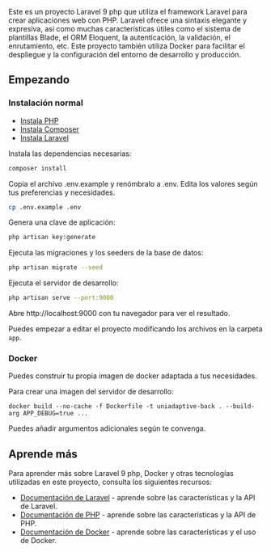 Este es un proyecto Laravel 9 php que utiliza el framework Laravel para crear aplicaciones web con PHP. Laravel ofrece una sintaxis elegante y expresiva, así como muchas características útiles como el sistema de plantillas Blade, el ORM Eloquent, la autenticación, la validación, el enrutamiento, etc. Este proyecto también utiliza Docker para facilitar el despliegue y la configuración del entorno de desarrollo y producción.

## Empezando

### Instalación normal

- [Instala PHP](https://www.php.net/manual/es/install.php)
- [Instala Composer](https://getcomposer.org/download/)
- [Instala Laravel](https://laravel.com/docs/9.x/installation)

Instala las dependencias necesarias:

```bash
composer install
```

Copia el archivo .env.example y renómbralo a .env. Edita los valores según tus preferencias y necesidades.

```bash
cp .env.example .env
```

Genera una clave de aplicación:

```bash
php artisan key:generate
```

Ejecuta las migraciones y los seeders de la base de datos:

```bash
php artisan migrate --seed
```

Ejecuta el servidor de desarrollo:

```bash
php artisan serve --port:9000
```

Abre http://localhost:9000 con tu navegador para ver el resultado.

Puedes empezar a editar el proyecto modificando los archivos en la carpeta `app`.

### Docker

Puedes construir tu propia imagen de docker adaptada a tus necesidades.

Para crear una imagen del servidor de desarrollo:

    docker build --no-cache -f Dockerfile -t uniadaptive-back . --build-arg APP_DEBUG=true ...

Puedes añadir argumentos adicionales según te convenga.

## Aprende más

Para aprender más sobre Laravel 9 php, Docker y otras tecnologías utilizadas en este proyecto, consulta los siguientes recursos:

- [Documentación de Laravel](https://laravel.com/docs/9.x) - aprende sobre las características y la API de Laravel.
- [Documentación de PHP](https://www.php.net/manual/es/index.php) - aprende sobre las características y la API de PHP.
- [Documentación de Docker](https://docs.docker.com/) - aprende sobre las características y el uso de Docker.
